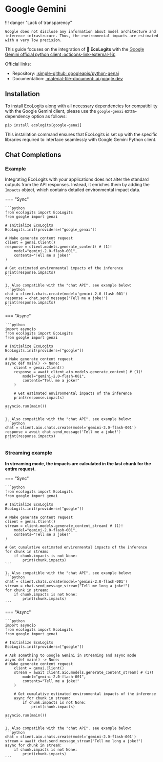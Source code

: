 # Google Gemini

!!! danger "Lack of transparency"
    
    Google does not disclose any information about model architecture and inference infrastrucure. Thus, the environmental impacts are estimated with a very low precision.

This guide focuses on the integration of :seedling: **EcoLogits** with the [Google Gemini official python client :octicons-link-external-16:](https://github.com/googleapis/python-genai).

Official links:

* Repository: [:simple-github: googleapis/python-genai](https://github.com/googleapis/python-genai)
* Documentation: [:material-file-document: ai.google.dev](https://ai.google.dev/gemini-api/docs)


## Installation

To install EcoLogits along with all necessary dependencies for compatibility with the Google Gemini client, please use the `google-genai` extra-dependency option as follows:

```shell
pip install ecologits[google-genai]
```

This installation command ensures that EcoLogits is set up with the specific libraries required to interface seamlessly with Google Gemini Python client.


## Chat Completions

### Example

Integrating EcoLogits with your applications does not alter the standard outputs from the API responses. Instead, it enriches them by adding the `Impacts` object, which contains detailed environmental impact data.

=== "Sync"

    ```python
    from ecologits import EcoLogits
    from google import genai
    
    # Initialize EcoLogits
    EcoLogits.init(providers=["google_genai"])

    # Make generate content request
    client = genai.Client()
    response = client.models.generate_content( # (1)!
        model="gemini-2.0-flash-001",
        contents="Tell me a joke!"
    )

    # Get estimated environmental impacts of the inference
    print(response.impacts)
    ```

    1. Also compatible with the "chat API", see example below:
    ```python
    chat = client.chats.create(model='gemini-2.0-flash-001')
    response = chat.send_message('Tell me a joke!')
    print(response.impacts)
    ```

=== "Async"

    ```python
    import asyncio
    from ecologits import EcoLogits
    from google import genai
    
    # Initialize EcoLogits
    EcoLogits.init(providers=["google"])

    # Make generate content request
    async def main() -> None:
        client = genai.Client()
        response = await client.aio.models.generate_content( # (1)!
            model="gemini-2.0-flash-001",
            contents="Tell me a joke!"
        )
    
        # Get estimated environmental impacts of the inference
        print(response.impacts)

    asyncio.run(main())
    ```
    
    1. Also compatible with the "chat API", see example below:
    ```python
    chat = client.aio.chats.create(model='gemini-2.0-flash-001')
    response = await chat.send_message('Tell me a joke!')
    print(response.impacts)
    ```

### Streaming example

**In streaming mode, the impacts are calculated in the last chunk for the entire request.**

=== "Sync" 

    ```python
    from ecologits import EcoLogits
    from google import genai

    # Initialize EcoLogits
    EcoLogits.init(providers=["google"])

    # Make generate content request
    client = genai.Client()
    stream = client.models.generate_content_stream( # (1)!
        model="gemini-2.0-flash-001",
        contents="Tell me a joke!"
    )

    # Get cumulative estimated environmental impacts of the inference
    for chunk in stream:
        if chunk.impacts is not None:
            print(chunk.impacts)
    ```

    1. Also compatible with the "chat API", see example below:
    ```python
    chat = client.chats.create(model='gemini-2.0-flash-001')
    stream = chat.send_message_stream("Tell me long a joke!")
    for chunk in stream:
        if chunk.impacts is not None:
            print(chunk.impacts)
    ```

=== "Async"

    ```python
    import asyncio
    from ecologits import EcoLogits
    from google import genai

    # Initialize EcoLogits
    EcoLogits.init(providers=["google"])

    # Ask something to Google Gemini in streaming and async mode
    async def main() -> None:
    # Make generate content request
        client = genai.Client()
        stream = await client.aio.models.generate_content_stream( # (1)!
            model="gemini-2.0-flash-001",
            contents="Tell me a joke!"
        )

        # Get cumulative estimated environmental impacts of the inference
        async for chunk in stream:
            if chunk.impacts is not None:
                print(chunk.impacts)

    asyncio.run(main())
    ```
    
    1. Also compatible with the "chat API", see example below:
    ```python
    chat = client.aio.chats.create(model='gemini-2.0-flash-001')
    stream = await chat.send_message_stream("Tell me long a joke!")
    async for chunk in stream:
        if chunk.impacts is not None:
            print(chunk.impacts)
    ```
